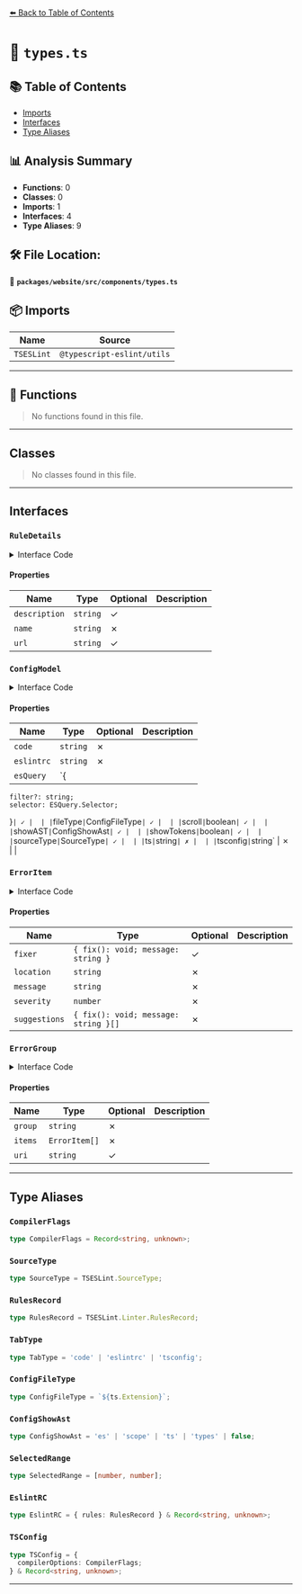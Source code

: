 [⬅️ Back to Table of Contents](../../../../index.md)

# 📄 `types.ts`

## 📚 Table of Contents

- [Imports](#imports)
- [Interfaces](#interfaces)
- [Type Aliases](#type-aliases)

## 📊 Analysis Summary

- **Functions**: 0
- **Classes**: 0
- **Imports**: 1
- **Interfaces**: 4
- **Type Aliases**: 9

## 🛠️ File Location:
📂 **`packages/website/src/components/types.ts`**

## 📦 Imports

| Name | Source |
|------|--------|
| `TSESLint` | `@typescript-eslint/utils` |


---

## 🔧 Functions

> No functions found in this file.


---

## Classes

> No classes found in this file.


---

## Interfaces

### `RuleDetails`

<details><summary>Interface Code</summary>

```ts
export interface RuleDetails {
  description?: string;
  name: string;
  url?: string;
}
```
</details>

#### Properties

| Name | Type | Optional | Description |
|------|------|----------|-------------|
| `description` | `string` | ✓ |  |
| `name` | `string` | ✗ |  |
| `url` | `string` | ✓ |  |

### `ConfigModel`

<details><summary>Interface Code</summary>

```ts
export interface ConfigModel {
  code: string;
  eslintrc: string;
  esQuery?: {
    filter?: string;
    selector: ESQuery.Selector;
  };
  fileType?: ConfigFileType;
  scroll?: boolean;
  showAST?: ConfigShowAst;
  showTokens?: boolean;
  sourceType?: SourceType;
  ts: string;
  tsconfig: string;
}
```
</details>

#### Properties

| Name | Type | Optional | Description |
|------|------|----------|-------------|
| `code` | `string` | ✗ |  |
| `eslintrc` | `string` | ✗ |  |
| `esQuery` | `{
    filter?: string;
    selector: ESQuery.Selector;
  }` | ✓ |  |
| `fileType` | `ConfigFileType` | ✓ |  |
| `scroll` | `boolean` | ✓ |  |
| `showAST` | `ConfigShowAst` | ✓ |  |
| `showTokens` | `boolean` | ✓ |  |
| `sourceType` | `SourceType` | ✓ |  |
| `ts` | `string` | ✗ |  |
| `tsconfig` | `string` | ✗ |  |

### `ErrorItem`

<details><summary>Interface Code</summary>

```ts
export interface ErrorItem {
  fixer?: { fix(): void; message: string };
  location: string;
  message: string;
  severity: number;
  suggestions: { fix(): void; message: string }[];
}
```
</details>

#### Properties

| Name | Type | Optional | Description |
|------|------|----------|-------------|
| `fixer` | `{ fix(): void; message: string }` | ✓ |  |
| `location` | `string` | ✗ |  |
| `message` | `string` | ✗ |  |
| `severity` | `number` | ✗ |  |
| `suggestions` | `{ fix(): void; message: string }[]` | ✗ |  |

### `ErrorGroup`

<details><summary>Interface Code</summary>

```ts
export interface ErrorGroup {
  group: string;
  items: ErrorItem[];
  uri?: string;
}
```
</details>

#### Properties

| Name | Type | Optional | Description |
|------|------|----------|-------------|
| `group` | `string` | ✗ |  |
| `items` | `ErrorItem[]` | ✗ |  |
| `uri` | `string` | ✓ |  |


---

## Type Aliases

### `CompilerFlags`

```ts
type CompilerFlags = Record<string, unknown>;
```

### `SourceType`

```ts
type SourceType = TSESLint.SourceType;
```

### `RulesRecord`

```ts
type RulesRecord = TSESLint.Linter.RulesRecord;
```

### `TabType`

```ts
type TabType = 'code' | 'eslintrc' | 'tsconfig';
```

### `ConfigFileType`

```ts
type ConfigFileType = `${ts.Extension}`;
```

### `ConfigShowAst`

```ts
type ConfigShowAst = 'es' | 'scope' | 'ts' | 'types' | false;
```

### `SelectedRange`

```ts
type SelectedRange = [number, number];
```

### `EslintRC`

```ts
type EslintRC = { rules: RulesRecord } & Record<string, unknown>;
```

### `TSConfig`

```ts
type TSConfig = {
  compilerOptions: CompilerFlags;
} & Record<string, unknown>;
```


---